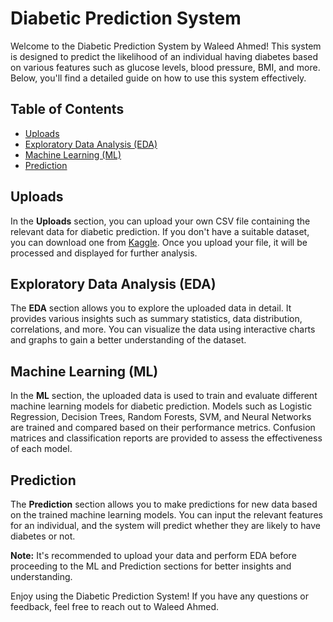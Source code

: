 # Diabetic Prediction System

Welcome to the Diabetic Prediction System by Waleed Ahmed! This system is designed to predict the likelihood of an individual having diabetes based on various features such as glucose levels, blood pressure, BMI, and more. Below, you'll find a detailed guide on how to use this system effectively.

## Table of Contents
- [Uploads](#uploads)
- [Exploratory Data Analysis (EDA)](#eda)
- [Machine Learning (ML)](#ml)
- [Prediction](#prediction)

## Uploads <a name="uploads"></a>

In the **Uploads** section, you can upload your own CSV file containing the relevant data for diabetic prediction. If you don't have a suitable dataset, you can download one from [Kaggle](https://www.kaggle.com/datasets/mathchi/diabetes-data-set). Once you upload your file, it will be processed and displayed for further analysis.

## Exploratory Data Analysis (EDA) <a name="eda"></a>

The **EDA** section allows you to explore the uploaded data in detail. It provides various insights such as summary statistics, data distribution, correlations, and more. You can visualize the data using interactive charts and graphs to gain a better understanding of the dataset.

## Machine Learning (ML) <a name="ml"></a>

In the **ML** section, the uploaded data is used to train and evaluate different machine learning models for diabetic prediction. Models such as Logistic Regression, Decision Trees, Random Forests, SVM, and Neural Networks are trained and compared based on their performance metrics. Confusion matrices and classification reports are provided to assess the effectiveness of each model.

## Prediction <a name="prediction"></a>

The **Prediction** section allows you to make predictions for new data based on the trained machine learning models. You can input the relevant features for an individual, and the system will predict whether they are likely to have diabetes or not.

**Note:** It's recommended to upload your data and perform EDA before proceeding to the ML and Prediction sections for better insights and understanding.

Enjoy using the Diabetic Prediction System! If you have any questions or feedback, feel free to reach out to Waleed Ahmed.
